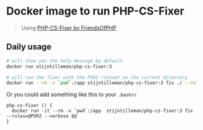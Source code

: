# Docker image to run PHP-CS-Fixer

> Using [PHP-CS-Fixer by FriendsOfPHP](https://github.com/FriendsOfPHP/PHP-CS-Fixer)

## Daily usage

```sh
# will show you the help message by default
docker run stijntilleman/php-cs-fixer:3

# will run the fixer with the PSR2 ruleset on the current directory
docker run --rm -v `pwd`:/app stijntilleman/php-cs-fixer:3 fix ./ --rules=@PSR2
```

Or you could add something like this to your `.bashrc`

```
php-cs-fixer () {
  docker run -it --rm -v `pwd`:/app  stijntilleman/php-cs-fixer:3 fix --rules=@PSR2 --verbose $@
}
```
